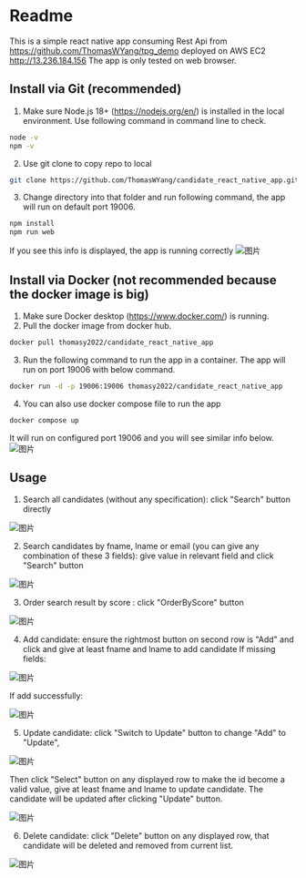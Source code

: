 # Readme

This is a simple react native app consuming Rest Api from https://github.com/ThomasWYang/tpg_demo deployed on AWS EC2 http://13.236.184.156
The app is only tested on web browser.

## Install via Git (recommended) 

1. Make sure Node.js 18+ (https://nodejs.org/en/) is installed in the local environment.
Use following command in command line to check.
```sh
node -v
npm -v
```
2. Use git clone to copy repo to local
```sh
git clone https://github.com/ThomasWYang/candidate_react_native_app.git
```
3. Change directory into that folder and run following command, the app will run on default port 19006.
```sh
npm install
npm run web
```
If you see this info is displayed, the app is running correctly
![图片](https://user-images.githubusercontent.com/84115795/219852126-c9109397-6cd4-471d-9dd1-684db961bda3.png)

## Install via Docker (not recommended because the docker image is big) 

1. Make sure Docker desktop (https://www.docker.com/) is running.
2. Pull the docker image from docker hub.
```sh
docker pull thomasy2022/candidate_react_native_app
```
3. Run the following command to run the app in a container. The app will run on port 19006 with below command.
```sh
docker run -d -p 19006:19006 thomasy2022/candidate_react_native_app
```
4. You can also use docker compose file to run the app
```sh
docker compose up
```
It will run on configured port 19006 and you will see similar info below. 
![图片](https://user-images.githubusercontent.com/84115795/219852256-b45ae281-f246-41fc-b134-064231f8c607.png)


## Usage

1. Search all candidates (without any specification): click "Search" button directly

![图片](https://user-images.githubusercontent.com/84115795/219853146-263c4153-b9a6-4fb5-92e0-0f40de3a4576.png)

2. Search candidates by fname, lname or email (you can give any combination of these 3 fields): give value in relevant field and click "Search" button

![图片](https://user-images.githubusercontent.com/84115795/219853159-c794c188-8a44-47a3-af30-ae9c0ebaf601.png)

3. Order search result by score : click "OrderByScore" button

![图片](https://user-images.githubusercontent.com/84115795/219853175-d9531b34-309b-4de1-8487-076518fba386.png)

4. Add candidate: ensure the rightmost button on second row is "Add" and click and give at least fname and lname to add candidate
If missing fields:

![图片](https://user-images.githubusercontent.com/84115795/219853193-1f64bc62-fcde-4b5e-ab4a-3ab6d0482dd2.png)

If add successfully:

![图片](https://user-images.githubusercontent.com/84115795/219853220-6b180ab7-e813-43d9-a305-29048498d1af.png)

5. Update candidate: click "Switch to Update" button to change "Add" to "Update", 

![图片](https://user-images.githubusercontent.com/84115795/219853254-6f2181ba-a626-433f-a362-37b93543acb9.png)

Then click "Select" button on any displayed row to make the id become a valid value, give at least fname and lname to update candidate.
The candidate will be updated after clicking "Update" button.

![图片](https://user-images.githubusercontent.com/84115795/219853284-d4f9c2a3-53bf-45f3-a8c4-3a31ee40e765.png)

6. Delete candidate: click "Delete" button on any displayed row, that candidate will be deleted and removed from current list.

![图片](https://user-images.githubusercontent.com/84115795/219853360-5047a17c-f522-49dc-aa13-5189c6078eee.png)

